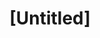 ---
pid: ch161
title: "[Untitled]"
location_transcription: 
coordinates: "[-75.164503465628, 39.953758777523]"
zipcode: '19107'
gen_neighborhood: Center City
neighborhood: Washington Square West,Avenue of The Arts,Midtown Village,Chinatown
outside_phl: 
age: '28'
age_range: 20-29
instagram: 
image_file_name: ch_161.jpg
proposal_transcription: Leave the Rizzo monument alone.
topic: Person,Politics
topic_summary: 0, 0, 0
type: Sculpture Statue
keywords_other: rizzo
credit: 
image_labels: 
twitter: 
facebook: 
permalink: "/monuments/ch161/"
layout: item-page
---